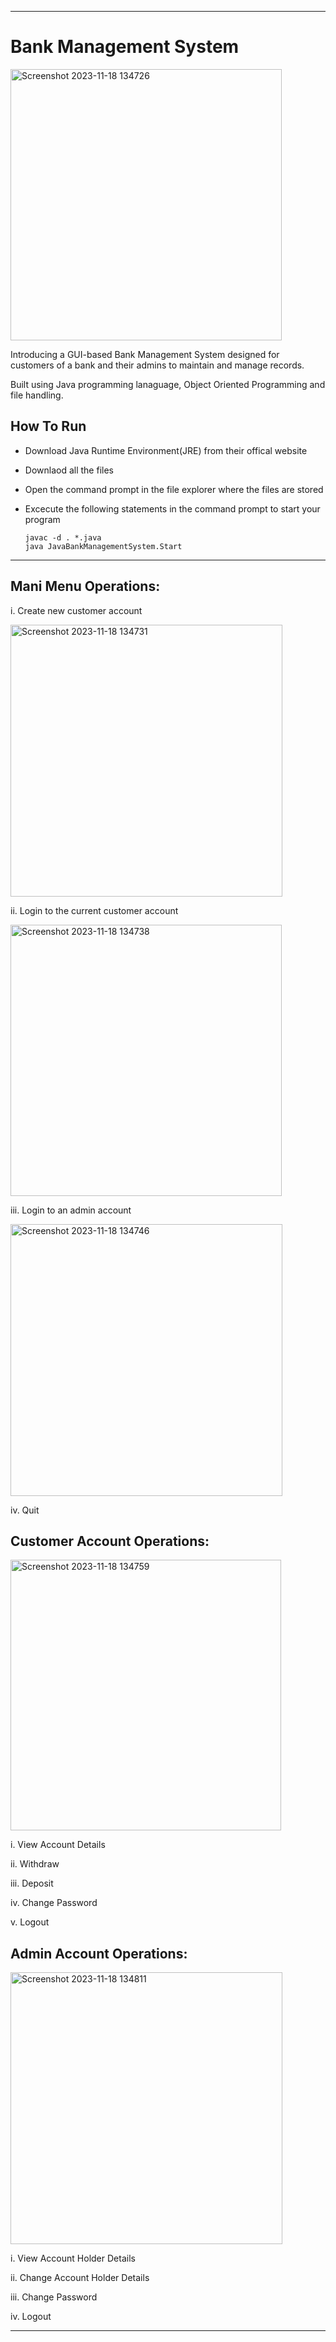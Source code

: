 ____________________________________________________________________________________________________________________________________________________________________________

# Bank Management System


<img width="434" alt="Screenshot 2023-11-18 134726" src="https://github.com/eshan-sud/bank-management-system/assets/113531303/057cc9b0-4e39-4dec-96af-a4c1ee5a635b">


Introducing a GUI-based Bank Management System designed for customers of a bank and their admins to maintain and manage records.


Built using Java programming lanaguage, Object Oriented Programming and file handling.

## How To Run

- Download Java Runtime Environment(JRE) from their offical website

- Downlaod all the files

- Open the command prompt in the file explorer where the files are stored

- Excecute the following statements in the command prompt to start your program
  
      javac -d . *.java
      java JavaBankManagementSystem.Start

____________________________________________________________________________________________________________________________________________________________________________

## Mani Menu Operations:

i. Create new customer account

<img width="435" alt="Screenshot 2023-11-18 134731" src="https://github.com/eshan-sud/bank-management-system/assets/113531303/33f9d6c7-d6df-48ed-859b-1c7202e8dec0">


ii. Login to the current customer account

<img width="434" alt="Screenshot 2023-11-18 134738" src="https://github.com/eshan-sud/bank-management-system/assets/113531303/1fd95d83-879f-4f3d-b9ef-f7e30afb6fba">


iii. Login to an admin account

<img width="435" alt="Screenshot 2023-11-18 134746" src="https://github.com/eshan-sud/bank-management-system/assets/113531303/401f43e1-aef9-493c-b095-e08abd44ac4e">


iv. Quit


## Customer Account Operations:

<img width="433" alt="Screenshot 2023-11-18 134759" src="https://github.com/eshan-sud/bank-management-system/assets/113531303/de6b631a-4aee-4135-a373-ec9e002341f5">


i. View Account Details

ii. Withdraw

iii. Deposit

iv. Change Password

v. Logout


## Admin Account Operations:

<img width="435" alt="Screenshot 2023-11-18 134811" src="https://github.com/eshan-sud/bank-management-system/assets/113531303/6ce3f14f-8d74-4bfc-a30d-19d4fc405dd5">


i. View Account Holder Details

ii. Change Account Holder Details

iii. Change Password

iv. Logout


____________________________________________________________________________________________________________________________________________________________________________
